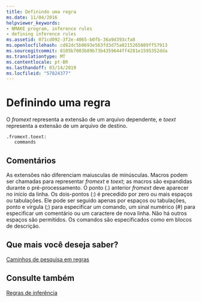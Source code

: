```yaml
---
title: Definindo uma regra
ms.date: 11/04/2016
helpviewer_keywords:
- NMAKE program, inference rules
- defining inference rules
ms.assetid: 071cd092-3f2e-4065-b0fb-36a9d393cfa8
ms.openlocfilehash: cd82dc5b0693e563fd3d75a0215265089ff57913
ms.sourcegitcommit: 8105b7003b89b73b4359644ff4281e1595352dda
ms.translationtype: MT
ms.contentlocale: pt-BR
ms.lasthandoff: 03/14/2019
ms.locfileid: "57824377"
---
```

# <a name="defining-a-rule"></a>Definindo uma regra

O *fromext* representa a extensão de um arquivo dependente, e *toext* representa a extensão de um arquivo de destino.

```
.fromext.toext:
   commands
```

## <a name="remarks"></a>Comentários

As extensões não diferenciam maiusculas de minúsculas. Macros podem ser chamadas para representar *fromext* e *toext*; as macros são expandidas durante o pré-processamento. O ponto (.) anterior *fromext* deve aparecer no início da linha. Os dois-pontos (:) é precedido por zero ou mais espaços ou tabulações. Ele pode ser seguido apenas por espaços ou tabulações, ponto e vírgula (;) para especificar um comando, um sinal numérico (#) para especificar um comentário ou um caractere de nova linha. Não há outros espaços são permitidos. Os comandos são especificados como em blocos de descrição.

## <a name="what-do-you-want-to-know-more-about"></a>Que mais você deseja saber?

[Caminhos de pesquisa em regras](search-paths-in-rules.md)

## <a name="see-also"></a>Consulte também

[Regras de inferência](inference-rules.md)
